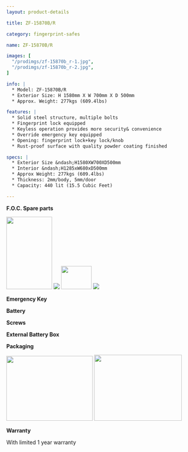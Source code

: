 ```yaml
---
layout: product-details

title: ZF-15870B/R

category: fingerprint-safes

name: ZF-15870B/R

images: [
  "/prodimgs/zf-15870b_r-1.jpg",
  "/prodimgs/zf-15870b_r-2.jpg",
]

info: |
  * Model: ZF-15870B/R
  * Exterior Size: H 1580mm X W 700mm X D 500mm
  * Approx. Weight: 277kgs (609.4lbs)

features: |
  * Solid steel structure, multiple bolts
  * Fingerprint lock equipped
  * Keyless operation provides more security& convenience
  * Override emergency key equipped
  * Opening: fingerprint lock+key lock/knob
  * Rust-proof surface with quality powder coating finished

specs: |
  * Exterior Size &ndash;H1580XW700XD500mm
  * Interior &ndash;H1285xW680xD500mm
  * Approx Weight: 277kgs (609.4lbs) 
  * Thickness: 2mm/body, 5mm/door
  * Capacity: 440 lit (15.5 Cubic Feet)

---
```


**F.O.C. Spare parts**

<img src="{IMAGE_CDN}/zf-15870b_r-3.jpg" style="width: 120px; height: 190px;" />

<img src="{IMAGE_CDN}/zf-15870b_r-4.jpg" />

<img src="{IMAGE_CDN}/zf-15870b_r-5.jpg" style="width: 80px; height: 61px;" />

<img src="{IMAGE_CDN}/zf-15870b_r-6.jpg" />

**Emergency Key**

**Battery**

**Screws**

**External Battery Box**

**Packaging**

<img alt="" src="{IMAGE_CDN}/zf-15870b_r-7.jpg" style="width: 227px; height: 170px;" />

<img alt="" src="{IMAGE_CDN}/zf-15870b_r-8.jpg" style="width: 230px; height: 173px;" />

**Warranty**

With limited 1 year warranty
